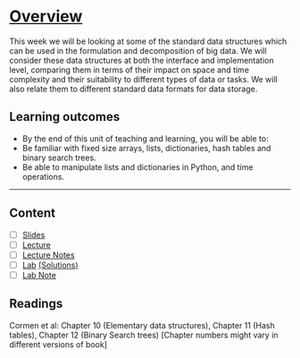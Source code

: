 # [Overview](https://canvas.sussex.ac.uk/courses/31352/pages/overview-and-reading-unit-1?module_item_id=1432868)
This week we will be looking at some of the standard data structures which can be used in the formulation and decomposition of big data. We will consider these data structures at both the interface and implementation level, comparing them in terms of their impact on space and time complexity and their suitability to different types of data or tasks. We will also relate them to different standard data formats for data storage.

## Learning outcomes

- By the end of this unit of teaching and learning, you will be able to:
- Be familiar with fixed size arrays, lists, dictionaries, hash tables and binary search trees.
- Be able to manipulate lists and dictionaries in Python, and time operations.

--- 

## Content
- [ ] [Slides](https://github.com/LukeBirkett/study-planner/blob/main/969G5_Algorithmic_Data_Science/week_1/lecture1.pdf)
- [ ] [Lecture]()
- [ ] [Lecture Notes]()
- [ ] [Lab](https://github.com/LukeBirkett/study-planner/blob/main/969G5_Algorithmic_Data_Science/week_1/week2lab.ipynb) [(Solutions)](https://github.com/LukeBirkett/study-planner/blob/main/969G5_Algorithmic_Data_Science/week_1/week2lab_solutions.ipynb)
- [ ] [Lab Note]()

## Readings

Cormen et al: Chapter 10 (Elementary data structures), Chapter 11 (Hash tables), Chapter 12 (Binary Search trees) [Chapter numbers might vary in different versions of book]
